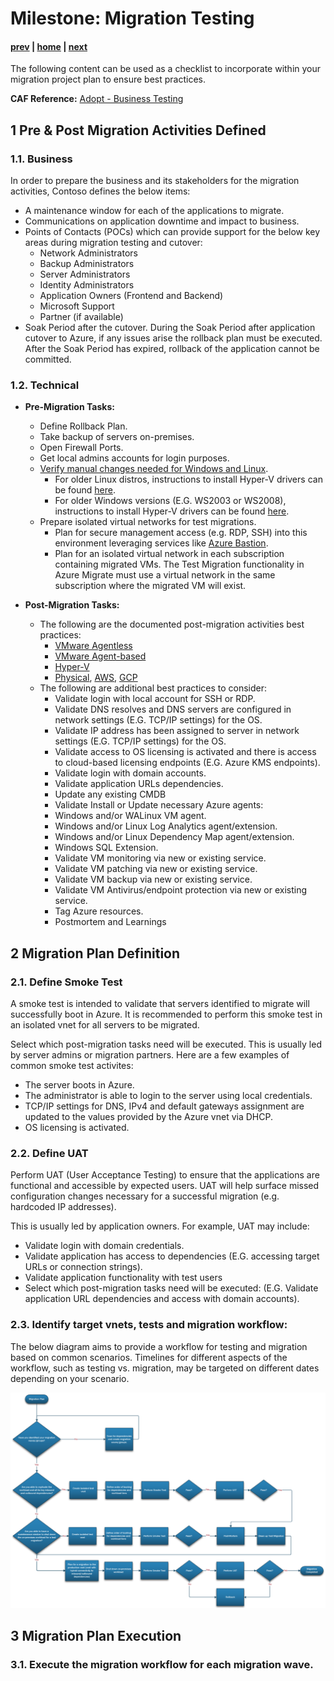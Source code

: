 
# Milestone: Migration Testing

#### [prev](./replication.md) | [home](./readme.md)  | [next](./migration.md)

The following content can be used as a checklist to incorporate within your migration project plan to ensure best practices.

**CAF Reference:** [Adopt - Business Testing](https://docs.microsoft.com/en-us/azure/cloud-adoption-framework/migrate/migration-considerations/optimize/business-test)

## **1 Pre & Post  Migration Activities Defined**

### 1.1\. Business
In order to prepare the business and its stakeholders for the migration activities, Contoso defines the below items:

- A maintenance window for each of the applications to migrate.
- Communications on application downtime and impact to business.
- Points of Contacts (POCs) which can provide support for the below key areas during migration testing and cutover:
    - Network Administrators
    - Backup Administrators
    - Server Administrators
    - Identity Administrators
    - Application Owners (Frontend and Backend)
    - Microsoft Support
    - Partner (if available)
- Soak Period after the cutover. During the Soak Period after application cutover to Azure, if any issues arise the rollback plan must be executed. After the Soak Period has expired, rollback of the application cannot be committed.

### 1.2\. Technical
- **Pre-Migration Tasks:**
    - Define Rollback Plan.
    - Take backup of servers on-premises.
    - Open Firewall Ports.
    - Get local admins accounts for login purposes.
    - [Verify manual changes needed for Windows and Linux](https://docs.microsoft.com/en-us/azure/migrate/prepare-for-migration#verify-required-changes-before-migrating).
        +  For older Linux distros, instructions to install Hyper-V drivers can be found [here](https://docs.microsoft.com/en-us/windows-server/virtualization/hyper-v/supported-linux-and-freebsd-virtual-machines-for-hyper-v-on-windows).
        +  For older Windows versions (E.G. WS2003 or WS2008), instructions to install Hyper-V drivers can be found [here](https://docs.microsoft.com/en-us/azure/migrate/prepare-windows-server-2003-migration).
    - Prepare isolated virtual networks for test migrations.
        - Plan for secure management access (e.g. RDP, SSH) into this environment leveraging services like [Azure Bastion](https://docs.microsoft.com/en-us/azure/bastion/bastion-overview).
        - Plan for an isolated virtual network in each subscription containing migrated VMs. The Test Migration functionality in Azure Migrate must use a virtual network in the same subscription where the migrated VM will exist.

- **Post-Migration Tasks:**
    - The following are the documented post-migration activities best practices:
        +  [VMware Agentless](https://docs.microsoft.com/en-us/azure/migrate/tutorial-migrate-vmware#complete-the-migration)
        +  [VMware Agent-based](https://docs.microsoft.com/en-us/azure/migrate/tutorial-migrate-vmware-agent#complete-the-migration)
        +  [Hyper-V](https://docs.microsoft.com/en-us/azure/migrate/tutorial-migrate-hyper-v#complete-the-migration)
        +  [Physical](https://docs.microsoft.com/en-us/azure/migrate/tutorial-migrate-physical-virtual-machines#complete-the-migration), [AWS](https://docs.microsoft.com/en-us/azure/migrate/tutorial-migrate-aws-virtual-machines#complete-the-migration), [GCP](https://docs.microsoft.com/en-us/azure/migrate/tutorial-migrate-gcp-virtual-machines#complete-the-migration)
    - The following are additional best practices to consider:
        +  Validate login with local account for SSH or RDP.
        +  Validate DNS resolves and DNS servers are configured in network settings (E.G. TCP/IP settings) for the OS.
        +  Validate IP address has been assigned to server in network settings (E.G. TCP/IP settings) for the OS.
        +  Validate access to OS licensing is activated and there is access to cloud-based licensing endpoints (E.G. Azure KMS endpoints).
        +  Validate login with domain accounts.
        +  Validate application URLs dependencies.
        +  Update any existing CMDB
        +  Validate Install or Update necessary Azure agents:
        - Windows and/or WALinux VM agent.
        - Windows and/or Linux Log Analytics agent/extension.
        - Windows and/or Linux Dependency Map agent/extension.
        - Windows SQL Extension.
        +  Validate VM monitoring via new or existing service.
        +  Validate VM patching via new or existing service.
        +  Validate VM backup via new or existing service.
        +  Validate VM Antivirus/endpoint protection via new or existing service.
        +  Tag Azure resources.
        +  Postmortem and Learnings

## **2 Migration Plan Definition**

### 2.1\. Define Smoke Test
A smoke test is intended to validate that servers identified to migrate will successfully boot in Azure. It is recommended to perform this smoke test in an isolated vnet for all servers to be migrated.

Select which post-migration tasks need will be executed. This is usually led by server admins or migration partners. Here are a few examples of common smoke test activites:
- The server boots in Azure.
- The administrator is able to login to the server using local credentials.
- TCP/IP settings for DNS, IPv4 and default gateways assignment are updated to the values provided by the Azure vnet via DHCP.
- OS licensing is activated.

### 2.2\. Define UAT
Perform UAT (User Acceptance Testing) to ensure that the applications are functional and accessible by expected users. UAT will help surface missed configuration changes necessary for a successful migration (e.g. hardcoded IP addresses).

This is usually led by application owners. For example, UAT may include:

- Validate login with domain credentials.
- Validate application has access to dependencies (E.G. accessing target URLs or connection strings).
- Validate application functionality with test users
-  Select which post-migration tasks need will be executed: (E.G. Validate application URL dependencies and access with domain accounts).

### 2.3\. Identify target vnets, tests and migration workflow:

The below diagram aims to provide a workflow for testing and migration based on common scenarios. Timelines for different aspects of the workflow, such as testing vs. migration, may be targeted on different dates depending on your scenario.

![Concept Diagram](./png/migration-workflow.PNG)

## **3 Migration Plan Execution**

### 3.1\. Execute the migration workflow for each migration wave.
